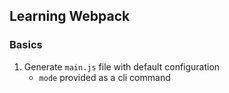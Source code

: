 ## Learning Webpack

### Basics

1. Generate `main.js` file with default configuration
   - `mode` provided as a cli command
